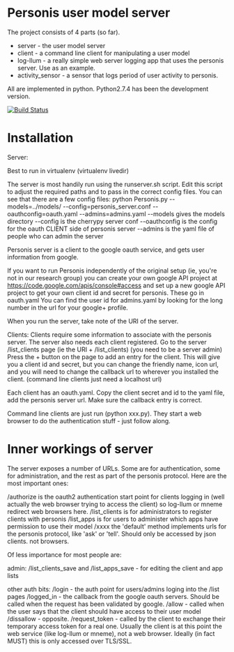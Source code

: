Personis user model server
==========================

The project consists of 4 parts (so far). 
   * server - the user model server
   * client - a command line client for manipulating a user model
   * log-llum - a really simple web server logging app that uses the personis
                server. Use as an example.
   * activity_sensor - a sensor that logs period of user activity
                  to personis.

All are implemented in python. Python2.7.4 has been the development version.

[![Build Status](https://travis-ci.org/jbu/personis.png)](https://travis-ci.org/jbu/personis)

Installation
============

Server: 

  Best to run in virtualenv (virtualenv livedir)

  The server is most handily run using the runserver.sh script. Edit this
script to adjust the required paths and to pass in the correct config
files. You can see that there are a few config files:
   python Personis.py --models=../models/ --config=personis_server.conf --oauthconfig=oauth.yaml --admins=admins.yaml
 --models gives the models directory
 --config is the cherrypy server conf
 --oauthconfig is the config for the oauth CLIENT side of personis server
 --admins is the yaml file of people who can admin the server

 Personis server is a client to the google oauth service, and gets user
 information from google. 

If you want to run Personis independently of the original setup (ie, you're
not in our research group) you can create your own google API project at 
https://code.google.com/apis/console#access and set up a new google 
API project to get your own client id and secret for personis. These go
in oauth.yaml
You can find the user id for admins.yaml by looking for the long number
in the url for your google+ profile.

When you run the server, take note of the URI of the server.

Clients:
  Clients require some information to associate with the personis server.
The server also needs each client registered.
  Go to the server /list_clients page (ie the URI + /list_clients) (you need
  to be a server admin)
  Press the + button on the page to add an entry for the client. This will
  give you a client id and secret, but you can change the friendly name, 
  icon url, and you will need to change the callback url to wherever you
  installed the client. (command line clients just need a localhost url)
  
Each client has an oauth.yaml. Copy the client secret and id to the yaml file,
add the personis server url. Make sure the callback entry is correct.

Command line clients are just run (python xxx.py). They start a web browser
to do the authentication stuff - just follow along.

Inner workings of server
========================

The server exposes a number of URLs. Some are for authentication, some for
administration, and the rest as part of the personis protocol. Here are the 
most important ones:

  /authorize is the oauth2 authentication start point for clients logging in
             (well actually the web browser trying to access the client)
             so log-llum or mneme redirect web browsers here.
  /list_clients is for administrators to register clients with personis
  /list_apps is for users to administer which apps have permission to use
             their model
  /xxxx the 'default' method implements urls for the personis protocol, like
        'ask' or 'tell'. Should only be accessed by json clients. not browsers.

Of less importance for most people are:

admin:
  /list_clients_save and /list_apps_save - for editing the client and app lists

other auth bits:
  /login - the auth point for users/admins loging into the /list pages
  /logged_in - the callback from the google oauth servers. Should be called
               when the request has been validated by google.
  /allow - called when the user says that the client should have access
           to their user model
  /dissallow - opposite.
  /request_token - called by the client to exchange their temporary access
                   token for a real one. Usually the client is at this point
                   the web service (like log-llum or mneme), not a web browser.
                   Ideally (in fact MUST) this is only accessed over TLS/SSL.
